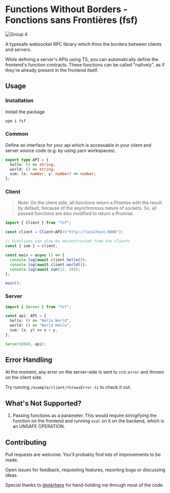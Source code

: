 # Functions Without Borders - Fonctions sans Frontières (fsf)

![Group 4](https://user-images.githubusercontent.com/22196279/113303763-07db1680-931f-11eb-9481-c98627bea695.png)

A typesafe websocket RPC library which thins the borders between clients and servers. 

While defining a server's APIs using TS, you can automatically define the frontend's function contracts. These functions can be called "natively", as if they're already present in the frontend itself.

## Usage

### Installation

Install the package

```sh
npm i fsf
```

### Common

Define an interface for your api which is accessable in your client and server source code (e.g. by using yarn workspaces).

```ts
export type API = {
  hello: () => string;
  world: () => string;
  sum: (x: number, y: number) => number;
};
```

### Client

> Note: On the client side, all functions return a Promise with the result by default, because of the asynchronous nature of sockets. So, all passed functions are also modified to return a Promise.

```ts
import { Client } from "fsf";

const client = Client<API>("http://localhost:8080");

// Functions can also be deconstructed from the clients
const { sum } = client;

const main = async () => {
  console.log(await client.hello());
  console.log(await client.world());
  console.log(await sum(12, 20));
};

main();
```

### Server

```ts
import { Server } from "fsf";

const api: API = {
  hello: () => "Hello World",
  world: () => "World Hello",
  sum: (x, y) => x + y,
};

Server(8080, api);
```

## Error Handling

At the moment, any error on the server-side is sent to `std:error` and thrown on the client side.

Try running `/example/client/throwsError.ts` to check it out.

## What's Not Supported?

1. Passing functions as a parameter. This would require stringifying the function on the frontend and running `eval` on it on the backend, which is an UNSAFE OPERATION.

## Contributing

Pull requests are welcome. You'll probably find lots of improvements to be made.

Open issues for feedback, requesting features, reporting bugs or discussing ideas.

Special thanks to [@mkrhere](https://github.com/mkrhere) for hand-holding me through most of the code.
